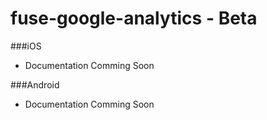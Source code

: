 # fuse-google-analytics - Beta

###iOS

- Documentation Comming Soon

###Android

- Documentation Comming Soon